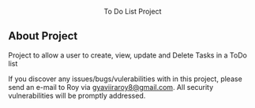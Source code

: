 <p align="center">To Do List Project</p>


## About Project
Project to allow a user to create, view, update and Delete Tasks in a ToDo list

If you discover any issues/bugs/vulerabilities with in this project, please send an e-mail to Roy via [gyaviiraroy8@gmail.com](mailto:gyaviiraroy8@gmail.com). All security vulnerabilities will be promptly addressed.


